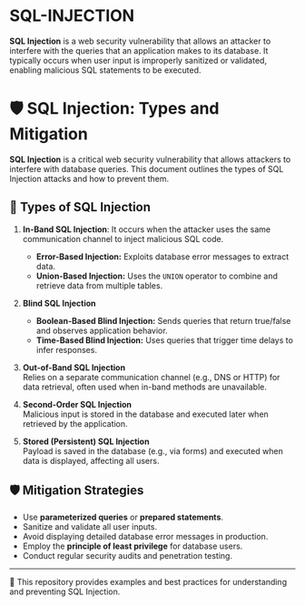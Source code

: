 # SQL-INJECTION
**SQL Injection** is a web security vulnerability that allows an attacker to interfere with the queries that an application makes to its database. It typically occurs when user input is improperly sanitized or validated, enabling malicious SQL statements to be executed.


# 🛡️ SQL Injection: Types and Mitigation  

**SQL Injection** is a critical web security vulnerability that allows attackers to interfere with database queries. This document outlines the types of SQL Injection attacks and how to prevent them.  

## 🚨 Types of SQL Injection  

1. **In-Band SQL Injection**: It occurs when the attacker uses the same communication channel to inject malicious SQL code. 
   - **Error-Based Injection:** Exploits database error messages to extract data.  
   - **Union-Based Injection:** Uses the `UNION` operator to combine and retrieve data from multiple tables.  

3. **Blind SQL Injection**  
   - **Boolean-Based Blind Injection:** Sends queries that return true/false and observes application behavior.  
   - **Time-Based Blind Injection:** Uses queries that trigger time delays to infer responses.  

4. **Out-of-Band SQL Injection**  
   Relies on a separate communication channel (e.g., DNS or HTTP) for data retrieval, often used when in-band methods are unavailable.  

5. **Second-Order SQL Injection**  
   Malicious input is stored in the database and executed later when retrieved by the application.  

6. **Stored (Persistent) SQL Injection**  
   Payload is saved in the database (e.g., via forms) and executed when data is displayed, affecting all users.  

## 🛡️ Mitigation Strategies  

- Use **parameterized queries** or **prepared statements**.  
- Sanitize and validate all user inputs.  
- Avoid displaying detailed database error messages in production.  
- Employ the **principle of least privilege** for database users.  
- Conduct regular security audits and penetration testing.  

---

🎯 This repository provides examples and best practices for understanding and preventing SQL Injection.  

